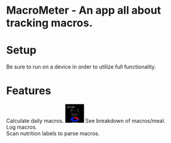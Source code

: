 # MacroMeter - An app all about tracking macros.
# Setup
  Be sure to run on a device in order to utilize full functionality.
  
# Features

Calculate daily macros.
<img src="https://github.com/LuqKhan/MacroMeter/blob/master/MacroMeter/DailyMacros.png" width="50" height="50">
See breakdown of macros/meal.  
Log macros.  
Scan nutrition labels to parse macros.  
